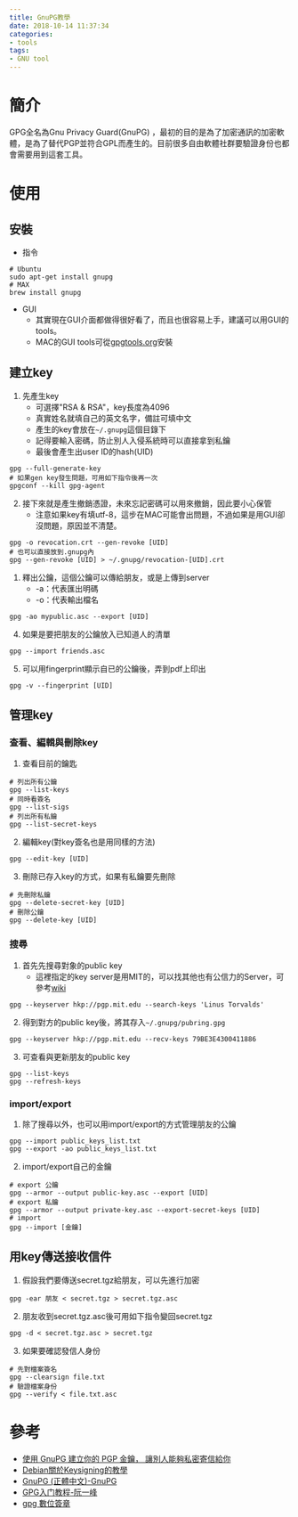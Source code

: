 ```yaml
---
title: GnuPG教學
date: 2018-10-14 11:37:34
categories:
- tools
tags:
- GNU tool
---
```

# 簡介
GPG全名為Gnu Privacy Guard(GnuPG) ，最初的目的是為了加密通訊的加密軟體，是為了替代PGP並符合GPL而產生的。目前很多自由軟體社群要驗證身份也都會需要用到這套工具。

# 使用
## 安裝
* 指令
```
# Ubuntu
sudo apt-get install gnupg
# MAX
brew install gnupg
```
* GUI
  - 其實現在GUI介面都做得很好看了，而且也很容易上手，建議可以用GUI的tools。
  - MAC的GUI tools可從[gpgtools.org](https://gpgtools.org/gpgsuite.html)安裝

## 建立key
1. 先產生key
   - 可選擇"RSA & RSA"，key長度為4096
   - 真實姓名就填自己的英文名字，備註可填中文
   - 產生的key會放在`~/.gnupg`這個目錄下
   - 記得要輸入密碼，防止別人入侵系統時可以直接拿到私鑰
   - 最後會產生出user ID的hash(UID)
```
gpg --full-generate-key
# 如果gen key發生問題，可用如下指令後再一次
gpgconf --kill gpg-agent
```
2. 接下來就是產生撤銷憑證，未來忘記密碼可以用來撤銷，因此要小心保管
   - 注意如果key有填utf-8，這步在MAC可能會出問題，不過如果是用GUI卻沒問題，原因並不清楚。
```
gpg -o revocation.crt --gen-revoke [UID]
# 也可以直接放到.gnupg內
gpg --gen-revoke [UID] > ~/.gnupg/revocation-[UID].crt
```
1. 釋出公鑰，這個公鑰可以傳給朋友，或是上傳到server
   * -a：代表匯出明碼
   * -o：代表輸出檔名
```
gpg -ao mypublic.asc --export [UID]
```
4. 如果是要把朋友的公鑰放入已知道人的清單
```
gpg --import friends.asc
```
5. 可以用fingerprint顯示自已的公鑰後，弄到pdf上印出
```
gpg -v --fingerprint [UID]
```

## 管理key
### 查看、編輯與刪除key
1. 查看目前的鑰匙
```
# 列出所有公鑰
gpg --list-keys
# 同時看簽名
gpg --list-sigs 
# 列出所有私鑰
gpg --list-secret-keys
```
2. 編輯key(對key簽名也是用同樣的方法)
```
gpg --edit-key [UID]
```
3. 刪除已存入key的方式，如果有私鑰要先刪除
```
# 先刪除私鑰
gpg --delete-secret-key [UID]
# 刪除公鑰
gpg --delete-key [UID]
```

### 搜尋
1. 首先先搜尋對象的public key
   - 這裡指定的key server是用MIT的，可以找其他也有公信力的Server，可參考[wiki](https://en.wikipedia.org/wiki/Key_server_(cryptographic))
```
gpg --keyserver hkp://pgp.mit.edu --search-keys 'Linus Torvalds'
```
2. 得到對方的public key後，將其存入`~/.gnupg/pubring.gpg`
```
gpg --keyserver hkp://pgp.mit.edu --recv-keys 79BE3E4300411886
```
3. 可查看與更新朋友的public key
```
gpg --list-keys
gpg --refresh-keys
```

### import/export
1. 除了搜尋以外，也可以用import/export的方式管理朋友的公鑰
```
gpg --import public_keys_list.txt
gpg --export -ao public_keys_list.txt
```
2. import/export自己的金鑰
```
# export 公鑰
gpg --armor --output public-key.asc --export [UID]
# export 私鑰
gpg --armor --output private-key.asc --export-secret-keys [UID]
# import
gpg --import [金鑰]
```

## 用key傳送接收信件
1. 假設我們要傳送secret.tgz給朋友，可以先進行加密
```
gpg -ear 朋友 < secret.tgz > secret.tgz.asc 
```
2. 朋友收到secret.tgz.asc後可用如下指令變回secret.tgz
```
gpg -d < secret.tgz.asc > secret.tgz
```
3. 如果要確認發信人身份
```
# 先對檔案簽名
gpg --clearsign file.txt
# 驗證檔案身份
gpg --verify < file.txt.asc
```

# 參考
* [使用 GnuPG 建立你的 PGP 金鑰， 讓別人能夠私密寄信給你](https://newtoypia.blogspot.com/2013/12/gnupg-pgp.html)
* [Debian關於Keysigning的教學](https://wiki.debian.org/Keysigning)
* [GnuPG (正體中文)-GnuPG](https://wiki.archlinux.org/index.php/GnuPG_(%E6%AD%A3%E9%AB%94%E4%B8%AD%E6%96%87))
* [GPG入门教程-阮一峰](http://www.ruanyifeng.com/blog/2013/07/gpg.html)
* [gpg 數位簽章](http://egret-bunjinw.blogspot.com/2013/08/gpg.html)